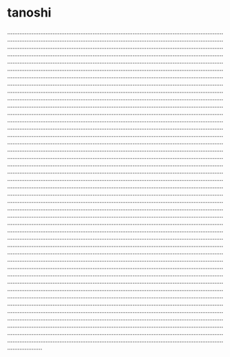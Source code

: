 # tanoshi
........................................................................................................................................................................................................................................................................................................................................................................................................................................................................................................................................................................................................................................................................................................................................................................................................................................................................................................................................................................................................................................................................................................................................................................................................................................................................................................................................................................................................................................................................................................................................................................................................................................................................................................................................................................................................................................................................................................................................................................................................................................................................................................................................................................................................................................................................................................................................................................................................................................................................................................................................................................................................................................................................................................................................................................................................................................................................................................................................................................................................................................................................................................................................................................................................................................................................................................................................................................................................................................................................................................................................................................................................................................................................................................................................................................................................................................................................................................................................................................................................................................................................................................................................................................................................................................................................................................................................................................................................................................................................................................................................................................................................................................................................................................................................................................................................................................................................................................................................................................................................................................................................................................................................................................................................................................................................................................................................................................................................................................................................................................................................................................